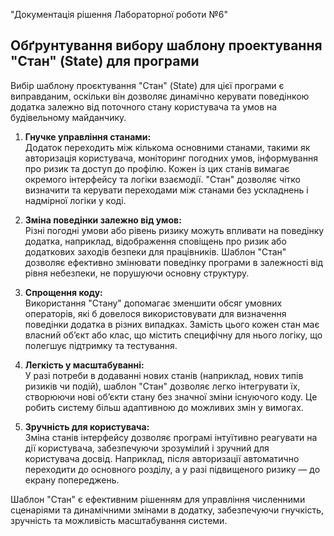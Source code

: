 "Документація рішення Лабораторної роботи №6"

## Обґрунтування вибору шаблону проектування "Стан" (State) для програми
Вибір шаблону проєктування "Стан" (State) для цієї програми є виправданим, оскільки він дозволяє динамічно керувати поведінкою додатка залежно від поточного стану користувача та умов на будівельному майданчику.

1. **Гнучке управління станами:**  
   Додаток переходить між кількома основними станами, такими як авторизація користувача, моніторинг погодних умов, інформування про ризик та доступ до профілю. Кожен із цих станів вимагає окремого інтерфейсу та логіки взаємодії. "Стан" дозволяє чітко визначити та керувати переходами між станами без ускладнень і надмірної логіки у коді.

2. **Зміна поведінки залежно від умов:**  
   Різні погодні умови або рівень ризику можуть впливати на поведінку додатка, наприклад, відображення сповіщень про ризик або додаткових заходів безпеки для працівників. Шаблон "Стан" дозволяє ефективно змінювати поведінку програми в залежності від рівня небезпеки, не порушуючи основну структуру.

3. **Спрощення коду:**  
   Використання "Стану" допомагає зменшити обсяг умовних операторів, які б довелося використовувати для визначення поведінки додатка в різних випадках. Замість цього кожен стан має власний об’єкт або клас, що містить специфічну для нього логіку, що полегшує підтримку та тестування.

4. **Легкість у масштабуванні:**  
   У разі потреби в додаванні нових станів (наприклад, нових типів ризиків чи подій), шаблон "Стан" дозволяє легко інтегрувати їх, створюючи нові об’єкти стану без значної зміни існуючого коду. Це робить систему більш адаптивною до можливих змін у вимогах.

5. **Зручність для користувача:**  
   Зміна станів інтерфейсу дозволяє програмі інтуїтивно реагувати на дії користувача, забезпечуючи зрозумілий і зручний для користувача досвід. Наприклад, після авторизації автоматично переходити до основного розділу, а у разі підвищеного ризику — до екрану попереджень.

Шаблон "Стан" є ефективним рішенням для управління численними сценаріями та динамічними змінами в додатку, забезпечуючи гнучкість, зручність та можливість масштабування системи.

